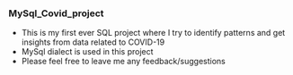 ### MySql_Covid_project
- This is my first ever SQL project where I try to identify patterns and get insights from data related to COVID-19
- MySql dialect is used in this project
- Please feel free to leave me any feedback/suggestions
